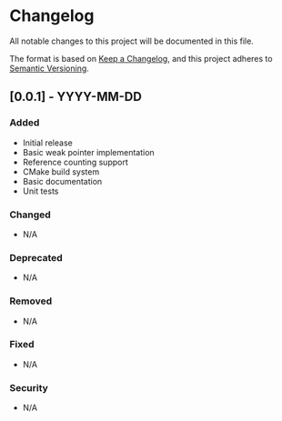 # Changelog

All notable changes to this project will be documented in this file.

The format is based on [Keep a Changelog](https://keepachangelog.com/en/1.0.0/),
and this project adheres to [Semantic Versioning](https://semver.org/spec/v2.0.0.html).

## [0.0.1] - YYYY-MM-DD

### Added
- Initial release
- Basic weak pointer implementation
- Reference counting support
- CMake build system
- Basic documentation
- Unit tests

### Changed
- N/A

### Deprecated
- N/A

### Removed
- N/A

### Fixed
- N/A

### Security
- N/A